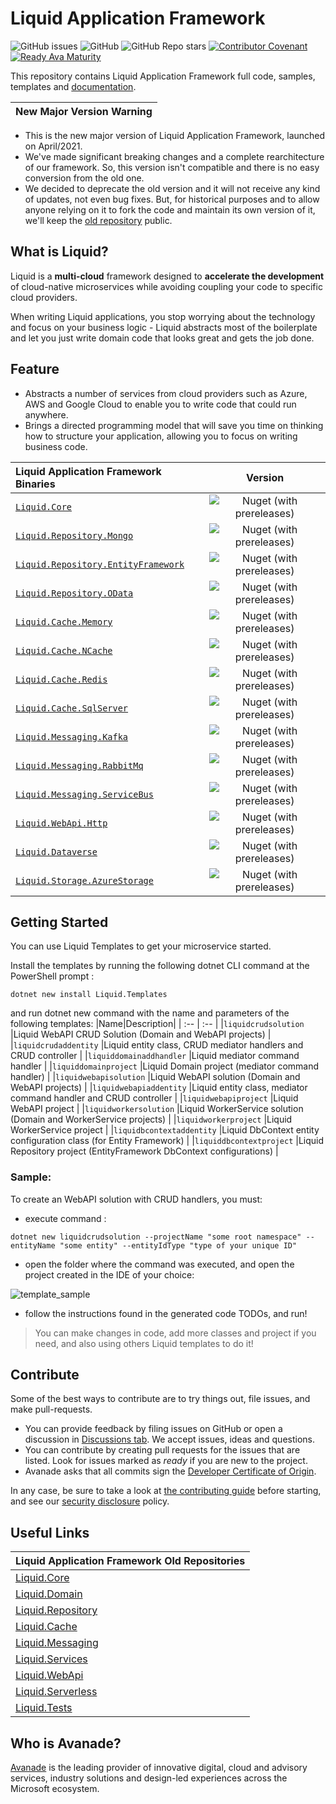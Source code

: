 # Liquid Application Framework

![GitHub issues](https://img.shields.io/github/issues/Avanade/Liquid-Application-Framework)
![GitHub](https://img.shields.io/github/license/Avanade/Liquid-Application-Framework)
![GitHub Repo stars](https://img.shields.io/github/stars/Avanade/Liquid-Application-Framework?style=social)
[![Contributor Covenant](https://img.shields.io/badge/Contributor%20Covenant-2.1-4baaaa.svg)](https://avanade.github.io/code-of-conduct/)
[![Ready Ava Maturity](https://img.shields.io/badge/Ready-Ava--Maturity-%23FF5800?labelColor=green)](https://avanade.github.io/maturity-model/)

This repository contains Liquid Application Framework full code, samples, templates and [documentation](docs/About-Liquid.md).

| New Major Version Warning |
|----|

- This is the new major version of Liquid Application Framework, launched on April/2021.
- We've made significant breaking changes and a complete rearchitecture of our framework. So, this version isn't compatible and there is no easy conversion from the old one.
- We decided to deprecate the old version and it will not receive any kind of updates, not even bug fixes. But, for historical purposes and to allow anyone relying on it to fork the code and maintain its own version of it, we'll keep the [old repository](https://github.com/Avanade/Liquid-Application-Framework-1.0-deprecated) public.

## What is Liquid?

Liquid is a **multi-cloud** framework designed to **accelerate the development** of cloud-native microservices while avoiding coupling your code to specific cloud providers.

When writing Liquid applications, you stop worrying about the technology and focus on your business logic - Liquid abstracts most of the boilerplate and let you just write domain code that looks great and gets the job done.

## Feature

- Abstracts a number of services from cloud providers such as Azure, AWS and Google Cloud to enable you to write code that could run anywhere.
- Brings a directed programming model that will save you time on thinking how to structure your application, allowing you to focus on writing business code.

| Liquid Application Framework Binaries | Version |
| :-- | :--: |
| [`Liquid.Core`](https://www.nuget.org/packages/Liquid.Core) | ![Nuget (with prereleases)](https://img.shields.io/nuget/vpre/Liquid.Core) |
| [`Liquid.Repository.Mongo`](https://www.nuget.org/packages/Liquid.Repository.Mongo) | ![Nuget (with prereleases)](https://img.shields.io/nuget/vpre/Liquid.Repository.Mongo) |
| [`Liquid.Repository.EntityFramework`](https://www.nuget.org/packages/Liquid.Repository.EntityFramework) | ![Nuget (with prereleases)](https://img.shields.io/nuget/vpre/Liquid.Repository.EntityFramework) |
| [`Liquid.Repository.OData`](https://www.nuget.org/packages/Liquid.Repository.OData) | ![Nuget (with prereleases)](https://img.shields.io/nuget/vpre/Liquid.Repository.OData) |
| [`Liquid.Cache.Memory`](https://www.nuget.org/packages/Liquid.Cache.Memory) | ![Nuget (with prereleases)](https://img.shields.io/nuget/vpre/Liquid.Cache.Memory) |
| [`Liquid.Cache.NCache`](https://www.nuget.org/packages/Liquid.Cache.NCache) | ![Nuget (with prereleases)](https://img.shields.io/nuget/vpre/Liquid.Cache.NCache) |
| [`Liquid.Cache.Redis`](https://www.nuget.org/packages/Liquid.Cache.Redis) | ![Nuget (with prereleases)](https://img.shields.io/nuget/vpre/Liquid.Cache.Redis) |
| [`Liquid.Cache.SqlServer`](https://www.nuget.org/packages/Liquid.Cache.SqlServer) | ![Nuget (with prereleases)](https://img.shields.io/nuget/vpre/Liquid.Cache.SqlServer) |
| [`Liquid.Messaging.Kafka`](https://www.nuget.org/packages/Liquid.Messaging.Kafka) | ![Nuget (with prereleases)](https://img.shields.io/nuget/vpre/Liquid.Messaging.Kafka) |
| [`Liquid.Messaging.RabbitMq`](https://www.nuget.org/packages/Liquid.Messaging.RabbitMq) | ![Nuget (with prereleases)](https://img.shields.io/nuget/vpre/Liquid.Messaging.RabbitMq) |
| [`Liquid.Messaging.ServiceBus`](https://www.nuget.org/packages/Liquid.Messaging.ServiceBus) | ![Nuget (with prereleases)](https://img.shields.io/nuget/vpre/Liquid.Messaging.ServiceBus) |
| [`Liquid.WebApi.Http`](https://www.nuget.org/packages/Liquid.WebApi.Http) | ![Nuget (with prereleases)](https://img.shields.io/nuget/vpre/Liquid.WebApi.Http) |
| [`Liquid.Dataverse`](https://www.nuget.org/packages/Liquid.Dataverse) | ![Nuget (with prereleases)](https://img.shields.io/nuget/vpre/Liquid.Dataverse) |
| [`Liquid.Storage.AzureStorage`](https://www.nuget.org/packages/Liquid.Storage.AzureStorage) | ![Nuget (with prereleases)](https://img.shields.io/nuget/vpre/Liquid.Storage.AzureStorage) |


## Getting Started

You can use Liquid Templates to get your microservice started.

Install the templates by running the following dotnet CLI command at the PowerShell prompt :

```Shell
dotnet new install Liquid.Templates
```
and run dotnet new command with the name and parameters of the following templates:
|Name|Description|
| :-- | :-- |
|`liquidcrudsolution`       |Liquid WebAPI CRUD Solution (Domain and WebAPI projects)              |
|`liquidcrudaddentity`      |Liquid entity class, CRUD mediator handlers and CRUD controller       |
|`liquiddomainaddhandler`   |Liquid mediator command handler                                       |
|`liquiddomainproject`      |Liquid Domain project (mediator command handler)                      |
|`liquidwebapisolution`     |Liquid WebAPI solution (Domain and WebAPI projects)                   |
|`liquidwebapiaddentity`    |Liquid entity class, mediator command handler and CRUD controller     |
|`liquidwebapiproject`      |Liquid WebAPI project                                                 |
|`liquidworkersolution`     |Liquid WorkerService solution (Domain and WorkerService projects)     |
|`liquidworkerproject`      |Liquid WorkerService project                                          |
|`liquidbcontextaddentity`  |Liquid DbContext entity configuration class (for Entity Framework)    |
|`liquiddbcontextproject`   |Liquid Repository project (EntityFramework DbContext configurations)  |


### Sample:
To create an WebAPI solution with CRUD handlers, you must:
- execute command :
```Shell
dotnet new liquidcrudsolution --projectName "some root namespace" --entityName "some entity" --entityIdType "type of your unique ID"
```

- open the folder where the command was executed, and open the project created in the IDE of your choice:

![template_sample](https://user-images.githubusercontent.com/30960065/153954780-0ec8a6c0-153e-4bbc-8f3a-4ccc9c1e7858.png)

- follow the instructions found in the generated code TODOs, and run!

> You can make changes in code, add more classes and project if you need, and also using others Liquid templates to do it!


## Contribute

Some of the best ways to contribute are to try things out, file issues, and make pull-requests.

- You can provide feedback by filing issues on GitHub or open a discussion in [Discussions tab](https://github.com/Avanade/Liquid-Application-Framework/discussions). We accept issues, ideas and questions.
- You can contribute by creating pull requests for the issues that are listed. Look for issues marked as _ready_ if you are new to the project.
- Avanade asks that all commits sign the [Developer Certificate of Origin](https://developercertificate.org/).

In any case, be sure to take a look at [the contributing guide](CONTRIBUTING.md) before starting, and see our [security disclosure](https://github.com/Avanade/avanade-template/blob/main/SECURITY.md) policy.

## Useful Links

| Liquid Application Framework Old Repositories |
| :-- |
| [Liquid.Core](https://github.com/Avanade/Liquid.Core) |
| [Liquid.Domain](https://github.com/Avanade/Liquid.Domain) |
| [Liquid.Repository](https://github.com/Avanade/Liquid.Repository) |
| [Liquid.Cache](https://github.com/Avanade/Liquid.Cache) |
| [Liquid.Messaging](https://github.com/Avanade/Liquid.Messaging) |
| [Liquid.Services](https://github.com/Avanade/Liquid.Services) |
| [Liquid.WebApi](https://github.com/Avanade/Liquid.WebApi) |
| [Liquid.Serverless](https://github.com/Avanade/Liquid.Serverless) |
| [Liquid.Tests](https://github.com/Avanade/Liquid.Tests) |

## Who is Avanade?

[Avanade](https://www.avanade.com) is the leading provider of innovative digital, cloud and advisory services, industry solutions and design-led experiences across the Microsoft ecosystem.
